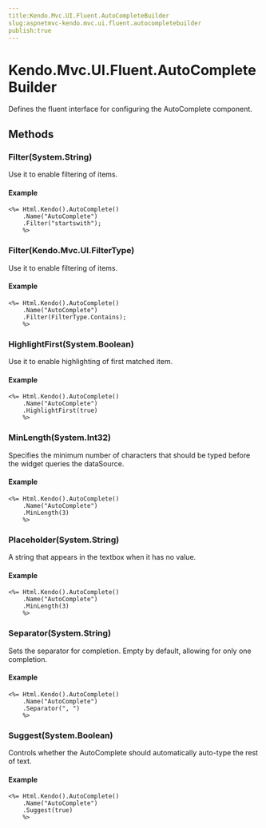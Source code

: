 ```yaml
---
title:Kendo.Mvc.UI.Fluent.AutoCompleteBuilder
slug:aspnetmvc-kendo.mvc.ui.fluent.autocompletebuilder
publish:true
---
```


# Kendo.Mvc.UI.Fluent.AutoCompleteBuilder

Defines the fluent interface for configuring the AutoComplete component.

## Methods

### Filter(System.String)
Use it to enable filtering of items.

#### Example
    <%= Html.Kendo().AutoComplete()
        .Name("AutoComplete")
        .Filter("startswith");
        %>

### Filter(Kendo.Mvc.UI.FilterType)
Use it to enable filtering of items.

#### Example
    <%= Html.Kendo().AutoComplete()
        .Name("AutoComplete")
        .Filter(FilterType.Contains);
        %>

### HighlightFirst(System.Boolean)
Use it to enable highlighting of first matched item.

#### Example
    <%= Html.Kendo().AutoComplete()
        .Name("AutoComplete")
        .HighlightFirst(true)
        %>

### MinLength(System.Int32)
Specifies the minimum number of characters that should be typed before the widget queries the dataSource.

#### Example
    <%= Html.Kendo().AutoComplete()
        .Name("AutoComplete")
        .MinLength(3)
        %>

### Placeholder(System.String)
A string that appears in the textbox when it has no value.

#### Example
    <%= Html.Kendo().AutoComplete()
        .Name("AutoComplete")
        .MinLength(3)
        %>

### Separator(System.String)
Sets the separator for completion. Empty by default, allowing for only one completion.

#### Example
    <%= Html.Kendo().AutoComplete()
        .Name("AutoComplete")
        .Separator(", ")
        %>

### Suggest(System.Boolean)
Controls whether the AutoComplete should automatically auto-type the rest of text.

#### Example
    <%= Html.Kendo().AutoComplete()
        .Name("AutoComplete")
        .Suggest(true)
        %>